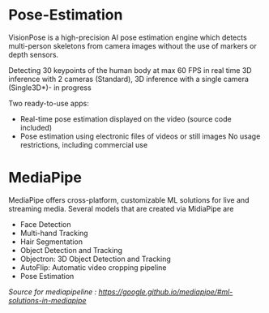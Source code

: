 # Pose-Estimation
VisionPose is a high-precision AI pose estimation engine which detects multi-person skeletons from camera images without the use of markers or depth sensors.

Detecting 30 keypoints of the human body at max 60 FPS in real time
3D inference with 2 cameras (Standard),
3D inference with a single camera (Single3D*)- in progress

Two ready-to-use apps:
* Real-time pose estimation displayed on the video (source code included)
* Pose estimation using electronic files of videos or still images
No usage restrictions, including commercial use

# MediaPipe
MediaPipe offers cross-platform, customizable ML solutions for live and streaming media. Several models that are created via MidiaPipe are 
* Face Detection
* Multi-hand Tracking
* Hair Segmentation
* Object Detection and Tracking
* Objectron: 3D Object Detection and Tracking
* AutoFlip: Automatic video cropping pipeline
* Pose Estimation


_Source for mediapipeline : https://google.github.io/mediapipe/#ml-solutions-in-mediapipe_

